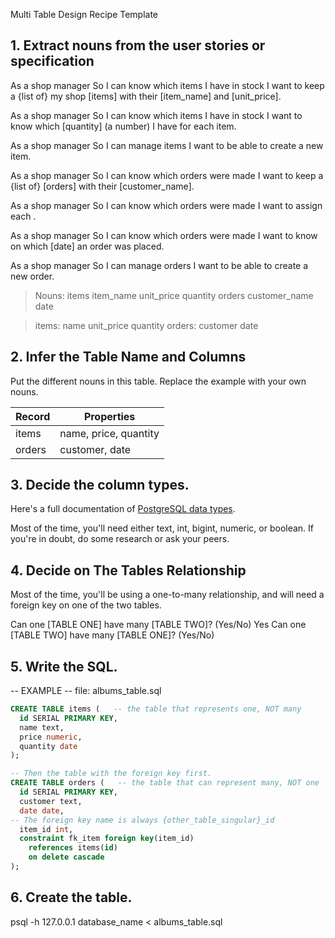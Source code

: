 Multi Table Design Recipe Template

## 1. Extract nouns from the user stories or specification

As a shop manager
So I can know which items I have in stock
I want to keep a {list of} my shop [items] with their [item_name] and [unit_price].

As a shop manager
So I can know which items I have in stock
I want to know which [quantity] (a number) I have for each item.

As a shop manager
So I can manage items
I want to be able to create a new item.

As a shop manager
So I can know which orders were made
I want to keep a {list of} [orders] with their [customer_name].

As a shop manager
So I can know which orders were made
I want to assign each <order><to their corresponding><item>.

As a shop manager
So I can know which orders were made
I want to know on which [date] an order was placed. 

As a shop manager
So I can manage orders
I want to be able to create a new order.

> Nouns: items item_name unit_price quantity orders customer_name date
 
> items: name unit_price quantity
> orders: customer date

## 2. Infer the Table Name and Columns
Put the different nouns in this table. Replace the example with your own nouns.

| Record	   | Properties             |
| ---------- | ---------------------- |
| items	     | name, price, quantity  |
| orders	   | customer, date         |

## 3. Decide the column types.
Here's a full documentation of [PostgreSQL data types](https://www.postgresql.org/docs/current/datatype.html).

Most of the time, you'll need either text, int, bigint, numeric, or boolean. If you're in doubt, do some research or ask your peers.

## 4. Decide on The Tables Relationship
Most of the time, you'll be using a one-to-many relationship, and will need a foreign key on one of the two tables.

Can one [TABLE ONE] have many [TABLE TWO]? (Yes/No) Yes
Can one [TABLE TWO] have many [TABLE ONE]? (Yes/No)

## 5. Write the SQL.

-- EXAMPLE
-- file: albums_table.sql
```sql
CREATE TABLE items (   -- the table that represents one, NOT many
  id SERIAL PRIMARY KEY,
  name text,
  price numeric,
  quantity date
);

-- Then the table with the foreign key first.
CREATE TABLE orders (   -- the table that can represent many, NOT one
  id SERIAL PRIMARY KEY,
  customer text,
  date date,
-- The foreign key name is always {other_table_singular}_id
  item_id int,
  constraint fk_item foreign key(item_id)
    references items(id)
    on delete cascade
);
```
## 6. Create the table.
psql -h 127.0.0.1 database_name < albums_table.sql